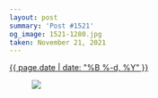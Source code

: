 ```yaml
---
layout: post
summary: 'Post #1521'
og_image: 1521-1280.jpg
taken: November 21, 2021
---
```


<div class="post">
 <time>
  <a href="/1521">
   {{ page.date | date: "%B %-d, %Y" }}
  </a>
 </time>
 <a href="/1521">
  <figure data-taken="11/21/2021">
   <img sizes="(min-width: 700px) 50vw, calc(100vw - 2rem)" src="{{ site.assets_url }}/1521-640.jpg" srcset="{{ site.assets_url }}/1521-320.jpg 320w, {{ site.assets_url }}/1521-640.jpg 640w, {{ site.assets_url }}/1521-960.jpg 960w, {{ site.assets_url }}/1521-1280.jpg 1280w"/>
  </figure>
 </a>
</div>
